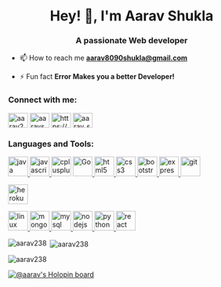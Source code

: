 <h1 align="center">Hey! 👋, I'm Aarav Shukla</h1>
<h3 align="center">A passionate Web developer</h3>

- 📫 How to reach me **aarav8090shukla@gmail.com**

- ⚡ Fun fact **Error Makes you a better Developer!**

<h3 align="left">Connect with me:</h3>
<p align="left">
<a href="https://dev.to/aarav238" target="blank"><img align="center" src="https://cdn.worldvectorlogo.com/logos/devto.svg" alt="aarav238" height="30" width="40" /></a>
<a href="https://twitter.com/aarav_shuklaa" target="blank"><img align="center" src="https://cdn.worldvectorlogo.com/logos/twitter-6.svg" alt="aaravshukla08" height="30" width="40" /></a>
<a href="https://linkedin.com/in/aarav-shukla-ba5851214" target="blank"><img align="center" src="https://cdn.worldvectorlogo.com/logos/linkedin-icon-2.svg" alt="https://www.linkedin.com/in/aarav-shukla-ba5851214" height="30" width="40" /></a>
<a href="https://instagram.com/aarav_shukla_" target="blank"><img align="center" src="https://cdn.worldvectorlogo.com/logos/instagram-5.svg" alt="aarav_shukla_" height="30" width="40" /></a>
</p>

<h3 align="left">Languages and Tools:</h3>
<p align="left"><a href="https://www.java.com" target="_blank" rel="noreferrer"> <img src="https://cdn.worldvectorlogo.com/logos/java-4.svg" alt="java" width="40" height="40"/> </a> <a href="https://developer.mozilla.org/en-US/docs/Web/JavaScript" target="_blank" rel="noreferrer"> <img src="https://cdn.worldvectorlogo.com/logos/logo-javascript.svg" alt="javascript" width="40" height="40"/> </a>
<a href="https://www.w3schools.com/cpp/" target="_blank" rel="noreferrer"> <img src="https://cdn.worldvectorlogo.com/logos/c.svg" alt="cplusplus" width="40" height="40"/></a> 
<a href="https://go.dev/doc/" target="_blank" rel="noreferrer"> <img src="https://cdn.worldvectorlogo.com/logos/golang-1.svg" alt="Go" width="40" height="40"/> </a>
<a href="https://www.w3.org/html/" target="_blank" rel="noreferrer"> <img src="https://cdn.worldvectorlogo.com/logos/html-1.svg" alt="html5" width="40" height="40"/> </a><a href="https://www.w3schools.com/css/" target="_blank" rel="noreferrer"> <img src="https://cdn.worldvectorlogo.com/logos/css-3.svg" alt="css3" width="40" height="40"/></a><a href="https://getbootstrap.com" target="_blank" rel="noreferrer"> <img src="https://cdn.worldvectorlogo.com/logos/bootstrap-5-1.svg" alt="bootstrap" width="40" height="40"/> </a>
<a href="https://expressjs.com" target="_blank" rel="noreferrer"> <img style = "background-color:white;" src="https://cdn.worldvectorlogo.com/logos/express-109.svg" alt="express" width="40" height="40"/>
</a> <a href="https://git-scm.com/" target="_blank" rel="noreferrer"> <img src="https://www.vectorlogo.zone/logos/git-scm/git-scm-icon.svg" alt="git" width="40" height="40"/> </a>

<a href="https://heroku.com" target="_blank" rel="noreferrer"> <img src="https://www.vectorlogo.zone/logos/heroku/heroku-icon.svg" alt="heroku" width="40" height="40"/> </a>

<a href="https://www.linux.org/" target="_blank" rel="noreferrer"> <img src="https://cdn.worldvectorlogo.com/logos/linux-tux-1.svg" alt="linux" width="40" height="40"/> </a>
<a href="https://www.mongodb.com/" target="_blank" rel="noreferrer"> <img src="https://cdn.worldvectorlogo.com/logos/mongodb-icon-1.svg" alt="mongodb" width="40" height="40"/> </a>
<a href="https://www.mysql.com/" target="_blank" rel="noreferrer"> <img src="https://cdn.worldvectorlogo.com/logos/mysql-6.svg" alt="mysql" width="40" height="40"/> </a>
<a href="https://nodejs.org" target="_blank" rel="noreferrer"> <img src="https://cdn.worldvectorlogo.com/logos/nodejs.svg" alt="nodejs" width="40" height="40"/> </a> <a href="https://www.python.org" target="_blank" rel="noreferrer"> <img src="https://cdn.worldvectorlogo.com/logos/python-5.svg" alt="python" width="40" height="40"/> </a>
<a href="https://reactjs.org/" target="_blank" rel="noreferrer"> <img src="https://cdn.worldvectorlogo.com/logos/react-2.svg" alt="react" width="40" height="40"/> </a> </p>

<p><img align="left" src="https://github-readme-stats.vercel.app/api/top-langs?username=aarav238&show_icons=true&locale=en&layout=compact" alt="aarav238" /></p>

<p>&nbsp;<img align="center" src="https://github-readme-stats.vercel.app/api?username=aarav238&show_icons=true&locale=en" alt="aarav238" /></p>

<p><img align="center" src="https://github-readme-streak-stats.herokuapp.com/?user=aarav238&" alt="aarav238" /></p>




[![@aarav's Holopin board](https://holopin.me/aarav)](https://holopin.io/@aarav)

